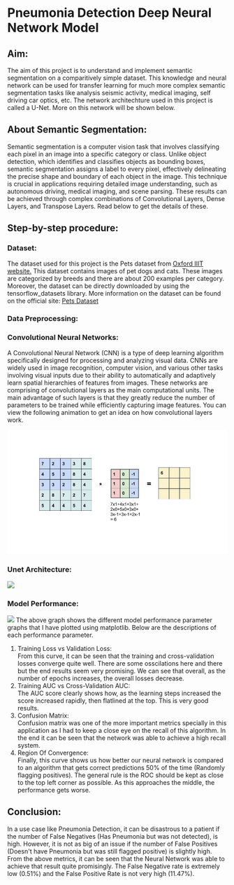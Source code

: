 <h1>Pneumonia Detection Deep Neural Network Model</h1>
<h2>Aim: </h2>
The aim of this project is to understand and implement semantic segmentation on a comparitively simple dataset. This knowledge and neural network can be used for transfer learning for much more complex semantic segmentation tasks like analysis seismic activity, medical imaging, self driving car optics, etc. The network architechture used in this project is called a U-Net. More on this network will be shown below.

<h2>About Semantic Segmentation: </h2>
Semantic segmentation is a computer vision task that involves classifying each pixel in an image into a specific category or class. Unlike object detection, which identifies and classifies objects as bounding boxes, semantic segmentation assigns a label to every pixel, effectively delineating the precise shape and boundary of each object in the image. This technique is crucial in applications requiring detailed image understanding, such as autonomous driving, medical imaging, and scene parsing. These results can be achieved through complex combinations of Convolutional Layers, Dense Layers, and Transpose Layers. Read below to get the details of these.

<h2>Step-by-step procedure: </h2>
<h3>Dataset: </h3>
The dataset used for this project is the Pets dataset from <a href="https://www.robots.ox.ac.uk/">Oxford IIIT website.</a> This dataset contains images of pet dogs and cats. These images are categorized by breeds and there are about 200 examples per category. Moreover, the dataset can be directly downloaded by using the tensorflow_datasets library. More information on the dataset can be found on the official site: <a href="https://www.robots.ox.ac.uk/~vgg/data/pets/">Pets Dataset</a>

<h3>Data Preprocessing: </h3>


<h3>Convolutional Neural Networks: </h3>
A Convolutional Neural Network (CNN) is a type of deep learning algorithm specifically designed for processing and analyzing visual data. CNNs are widely used in image recognition, computer vision, and various other tasks involving visual inputs due to their ability to automatically and adaptively learn spatial hierarchies of features from images. These networks are comprising of convolutional layers as the main computational units. The main advantage of such layers is that they greatly reduce the number of parameters to be trained while efficiently capturing image features. 
You can view the following animation to get an idea on how convolutional layers work.
<p><img src="./Convolutional_Layer.gif"/></p>

<h3>Unet Architecture: </h3>

<p><img src="./CNN.png"></p>

<h3>Model Performance: </h3>
<p><img src="./Performance_Graphs.png"</p>
The above graph shows the different model performance parameter graphs that I have plotted using matplotlib. Below are the descriptions of each performance parameter.
<ol>
  <li>Training Loss vs Validation Loss: </li>
  From this curve, it can be seen that the training and cross-validation losses converge quite well. There are some osscilations here and there but the end results seem very promising. We can see that overall, as the number of epochs increases, the overall losses decrease.
  <li>Training AUC vs Cross-Validation AUC: </li>
  The AUC score clearly shows how, as the learning steps increased the score increased rapidly, then flatlined at the top. This is very good results.
  <li>Confusion Matrix: </li>
  Confusion matrix was one of the more important metrics specially in this application as I had to keep a close eye on the recall of this algorithm. In the end it can be seen that the network was able to achieve a high recall system.
  <li>Region Of Convergence: </li>
  Finally, this curve shows us how better our neural network is compared to an algorithm that gets correct predictions 50% of the time (Randomly flagging positives). The general rule is the ROC should be kept as close to the top left corner as possible. As this approaches the middle, the performance gets worse.
</ol>
<h2>Conclusion: </h2>
In a use case like Pneumonia Detection, it can be disastrous to a patient if the number of False Negatives (Has Pneumonia but was not detected), is high. However, it is not as big of an issue if the number of False Positives (Doesn't have Pneumonia but was still flagged positive) is slightly high. From the above metrics, it can be seen that the Neural Network was able to achieve that result quite promisingly. The False Negative rate is extremely low (0.51%) and the False Positive Rate is not very high (11.47%).
